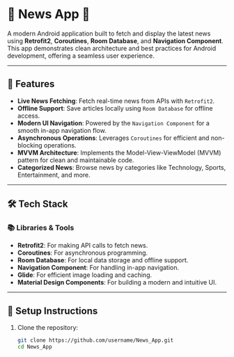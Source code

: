 # 📰 News App 📱  
A modern Android application built to fetch and display the latest news using **Retrofit2**, **Coroutines**, **Room Database**, and **Navigation Component**. This app demonstrates clean architecture and best practices for Android development, offering a seamless user experience.  

---

## 🚀 Features  
- **Live News Fetching**: Fetch real-time news from APIs with `Retrofit2`.  
- **Offline Support**: Save articles locally using `Room Database` for offline access.  
- **Modern UI Navigation**: Powered by the `Navigation Component` for a smooth in-app navigation flow.  
- **Asynchronous Operations**: Leverages `Coroutines` for efficient and non-blocking operations.  
- **MVVM Architecture**: Implements the Model-View-ViewModel (MVVM) pattern for clean and maintainable code.  
- **Categorized News**: Browse news by categories like Technology, Sports, Entertainment, and more.  

---

## 🛠️ Tech Stack  

### 📚 Libraries & Tools  
- **Retrofit2**: For making API calls to fetch news.  
- **Coroutines**: For asynchronous programming.  
- **Room Database**: For local data storage and offline support.  
- **Navigation Component**: For handling in-app navigation.  
- **Glide**: For efficient image loading and caching.  
- **Material Design Components**: For building a modern and intuitive UI.  

---

## 🔧 Setup Instructions  

1. Clone the repository:  
   ```bash  
   git clone https://github.com/username/News_App.git  
   cd News_App  


